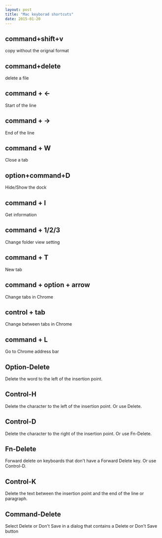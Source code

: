 ```yaml
---
layout: post
title: "Mac keyborad shortcuts"
date: 2015-01-20
---
```


## command+shift+v
copy without the orignal format

## command+delete
delete a file

## command + <-
Start of the line

## command + ->
End of the line

## command + W
Close a tab

## option+command+D
Hide/Show the dock

## command + I
Get information 

## command + 1/2/3
Change folder view setting

## command + T
New tab

## command + option + arrow
Change tabs in Chrome

## control + tab
Change between tabs in Chrome

## command + L
Go to Chrome address bar

## Option-Delete
Delete the word to the left of the insertion point.
## Control-H	
Delete the character to the left of the insertion point. Or use Delete.
## Control-D	
Delete the character to the right of the insertion point. Or use Fn-Delete.
## Fn-Delete	
Forward delete on keyboards that don't have a Forward Delete   key. Or use Control-D.
## Control-K	
Delete the text between the insertion point and the end of the line or paragraph.
## Command-Delete	
Select Delete or Don't Save in a dialog that contains a Delete or Don't Save button
